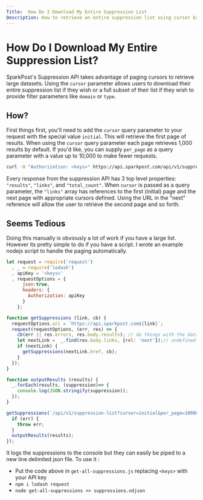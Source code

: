 ```yaml
---
Title:  How Do I Download My Entire Suppression List
Description: How to retrieve an entire suppression list using cursor based paging.
---
```


#  How Do I Download My Entire Suppression List?
SparkPost's Suppression API takes advantage of paging cursors to retrieve large datasets.  Using the `cursor` parameter allows users to download their entire suppression list if they wish or a full subset of their list if they wish to provide filter parameters like `domain` or `type`.

## How?
First things first, you'll need to add the `cursor` query parameter to your request with the special value `initial`.  This will retrieve the first page of results. When using the `cursor` query parameter each page retrieves 1,000 results by default. If you'd like, you can supply `per_page` as a query parameter with a value up to 10,000 to make fewer requests.
```sh
curl -H "Authorization: <keys>" https://api.sparkpost.com/api/v1/suppression-list/\?cursor\=initial&per_page=10000
```
Every response from the suppression API has 3 top level properties: `"results"`, `"links"`, and `"total_count"`.  When `cursor` is passed as a query parameter, the `"links"` array has references to the first (initial) page and the next page with appropriate cursors defined.  Using the URL in the "next" reference will allow the user to retrieve the second page and so forth.

## Seems Tedious
Doing this manually is obviously a lot of work if you have a large list.  However its pretty simple to do if you have a  script.  I wrote an example nodejs script to handle the paging automatically.  
```js
let request = require('request')
  , _ = require('lodash')
  , apiKey = '<keys>'
  , requestOptions = {
      json:true,
      headers: {
        Authorization: apiKey
      }
    };

function getSuppressions (link, cb) {
  requestOptions.uri = `https://api.sparkpost.com${link}`;
  request(requestOptions, (err, res) => {
    cb(err || res.errors, res.body.results); // do things with the data
    let nextLink =  _.find(res.body.links, {rel: 'next'});// undefined if it doesn't exist
    if (nextLink) {
      getSuppressions(nextLink.href, cb);
    }
  });
}

function outputResults (results) {
  _.forEach(results, (suppression)=> {
    console.log(JSON.stringify(suppression));
  });
}

getSuppressions(`/api/v1/suppression-list?cursor=initial&per_page=10000`, (err, results) => {
  if (err) {
    throw err;
  }
  outputResults(results);
});
```
It logs the suppressions to the console but they can easily be piped to a new line delimited json file.  To use it :
* Put the code above in `get-all-suppressions.js` replacing `<keys>` with your API key
* `npm i lodash request`
* `node get-all-suppressions >> suppressions.ndjson`
